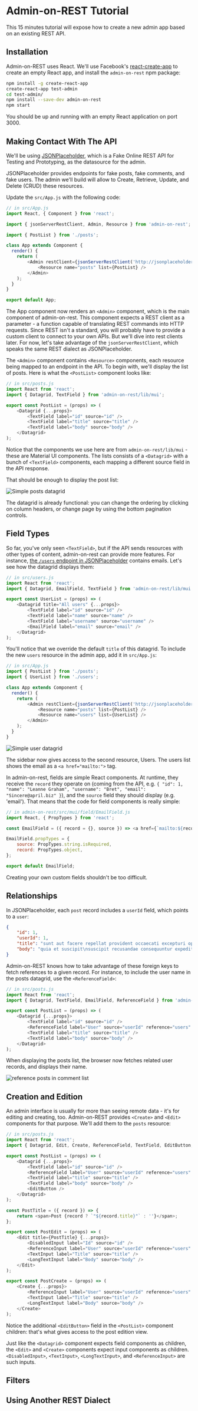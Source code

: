 # Admin-on-REST Tutorial

This 15 minutes tutorial will expose how to create a new admin app based on an existing REST API.

## Installation

Admin-on-REST uses React. We'll use Facebook's [react-create-app](https://github.com/facebookincubator/create-react-app) to create an empty React app, and install the `admin-on-rest` npm package:

```sh
npm install -g create-react-app
create-react-app test-admin
cd test-admin/
npm install --save-dev admin-on-rest
npm start
```

You should be up and running with an empty React application on port 3000.

## Making Contact With The API

We'll be using [JSONPlaceholder](http://jsonplaceholder.typicode.com/), which is a Fake Online REST API for Testing and Prototyping, as the datasource for the admin.

JSONPlaceholder provides endpoints for fake posts, fake comments, and fake users. The admin we'll build will allow to Create, Retrieve, Update, and Delete (CRUD) these resources.

Update the `src/App.js` with the following code:

```js
// in src/App.js
import React, { Component } from 'react';

import { jsonServerRestClient, Admin, Resource } from 'admin-on-rest';

import { PostList } from './posts';

class App extends Component {
  render() {
    return (
        <Admin restClient={jsonServerRestClient('http://jsonplaceholder.typicode.com')}>
            <Resource name="posts" list={PostList} />
        </Admin>
    );
  }
}

export default App;
```

The App component now renders an `<Admin>` component, which is the main component of admin-on-rest. This component expects a REST client as a parameter - a function capable of translating REST commands into HTTP requests. Since REST isn't a standard, you will probably have to provide a custom client to connect to your own APIs. But we'll dive into rest clients later. For now, let's take advantage of the `jsonServerRestClient`, which speaks the same REST dialect as JSONPlaceholder.

The `<Admin>` component contains `<Resource>` components, each resource being mapped to an endpoint in the API. To begin with, we'll display the list of posts. Here is what the `<PostList>` component looks like:

```js
// in src/posts.js
import React from 'react';
import { Datagrid, TextField } from 'admin-on-rest/lib/mui';

export const PostList = (props) => (
    <Datagrid {...props}>
        <TextField label="id" source="id" />
        <TextField label="title" source="title" />
        <TextField label="body" source="body" />
    </Datagrid>
);
```

Notice that the components we use here are from `admin-on-rest/lib/mui` - these are Material UI components. The lists consists of a `<Datagrid>` with a bunch of `<TextField>` components, each mapping a different source field in the API response.

That should be enough to display the post list:

![Simple posts datagrid]()

The datagrid is already functional: you can change the ordering by clicking on column headers, or change page by using the bottom pagination controls.

## Field Types

So far, you've only seen `<TextField>`, but if the API sends resources with other types of content, admin-on-rest can provide more features. For instance, [the `/users` endpoint in JSONPlaceholder](http://jsonplaceholder.typicode.com/comments) contains emails. Let's see how the datagrid displays them:

```js
// in src/users.js
import React from 'react';
import { Datagrid, EmailField, TextField } from 'admin-on-rest/lib/mui';

export const UserList = (props) => (
    <Datagrid title="All users" {...props}>
        <TextField label="id" source="id" />
        <TextField label="name" source="name" />
        <TextField label="username" source="username" />
        <EmailField label="email" source="email" />
    </Datagrid>
);
```

You'll notice that we override the default `title` of this datagrid. To include the new `users` resource in the admin app, add it in `src/App.js`:

```js
// in src/App.js
import { PostList } from './posts';
import { UserList } from './users';

class App extends Component {
  render() {
    return (
        <Admin restClient={jsonServerRestClient('http://jsonplaceholder.typicode.com')}>
            <Resource name="posts" list={PostList} />
            <Resource name="users" list={UserList} />
        </Admin>
    );
  }
}
```

![Simple user datagrid]()

The sidebar now gives access to the second resource, Users. The users list shows the email as a `<a href="mailto:">` tag.

In admin-on-rest, fields are simple React components. At runtime, they receive the `record` they operate on (coming from the API, e.g. `{ "id": 1, "name": "Leanne Graham", "username": "Bret", "email": "Sincere@april.biz" }`), and the `source` field they should display (e.g. 'email'). That means that the code for field components is really simple:

```js
// in admin-on-rest/src/mui/field/EmailField.js
import React, { PropTypes } from 'react';

const EmailField = ({ record = {}, source }) => <a href={`mailto:${record[source]}`}>{record[source]}</a>;

EmailField.propTypes = {
    source: PropTypes.string.isRequired,
    record: PropTypes.object,
};

export default EmailField;
```

Creating your own custom fields shouldn't be too difficult.

## Relationships

In JSONPlaceholder, each `post` record includes a `userId` field, which points to a `user`:

```json
{
    "id": 1,
    "userId": 1,
    "title": "sunt aut facere repellat provident occaecati excepturi optio reprehenderit",
    "body": "quia et suscipit\nsuscipit recusandae consequuntur expedita et cum\nreprehenderit molestiae ut ut quas totam\nnostrum rerum est autem sunt rem eveniet architecto"
}
```

Admin-on-REST knows how to take advantage of these foreign keys to fetch references to a given record. For instance, to include the user name in the posts datagrid, use the `<ReferenceField>`:

```js
// in src/posts.js
import React from 'react';
import { Datagrid, TextField, EmailField, ReferenceField } from 'admin-on-rest/lib/mui';

export const PostList = (props) => (
    <Datagrid {...props}>
        <TextField label="id" source="id" />
        <ReferenceField label="User" source="userId" reference="users" referenceSource="name" />
        <TextField label="title" source="title" />
        <TextField label="body" source="body" />
    </Datagrid>
);
```

When displaying the posts list, the browser now fetches related user records, and displays their name.

![reference posts in comment list]()

## Creation and Edition

An admin interface is usually for more than seeing remote data - it's for editing and creating, too. Admin-on-REST provides `<Create>` and `<Edit>` components for that purpose. We'll add them to the `posts` resource:

```js
// in src/posts.js
import React from 'react';
import { Datagrid, Edit, Create, ReferenceField, TextField, EditButton, DisabledInput, LongTextInput, ReferenceInput, TextInput } from 'admin-on-rest/lib/mui';

export const PostList = (props) => (
    <Datagrid {...props}>
        <TextField label="id" source="id" />
        <ReferenceField label="User" source="userId" reference="users" referenceSource="name" />
        <TextField label="title" source="title" />
        <TextField label="body" source="body" />
        <EditButton />
    </Datagrid>
);

const PostTitle = ({ record }) => {
    return <span>Post {record ? `"${record.title}"` : ''}</span>;
};

export const PostEdit = (props) => (
    <Edit title={PostTitle} {...props}>
        <DisabledInput label="Id" source="id" />
        <ReferenceInput label="User" source="userId" reference="users" referenceSource="name" />
        <TextInput label="Title" source="title" />
        <LongTextInput label="Body" source="body" />
    </Edit>
);

export const PostCreate = (props) => (
    <Create {...props}>
        <ReferenceInput label="User" source="userId" reference="users" referenceSource="name" allowEmpty />
        <TextInput label="Title" source="title" />
        <LongTextInput label="Body" source="body" />
    </Create>
);
```

Notice the additional `<EditButton>` field in the `<PostList>` component children: that's what gives access to the post edition view.

Just like the `<Datagrid>` component expects field components as children, the `<Edit>` and `<Create>` components expect input components as children. `<DisabledInput>`, `<TextInput>`, `<LongTextInput>`, and `<ReferenceInput>` are such inputs.


## Filters

## Using Another REST Dialect
